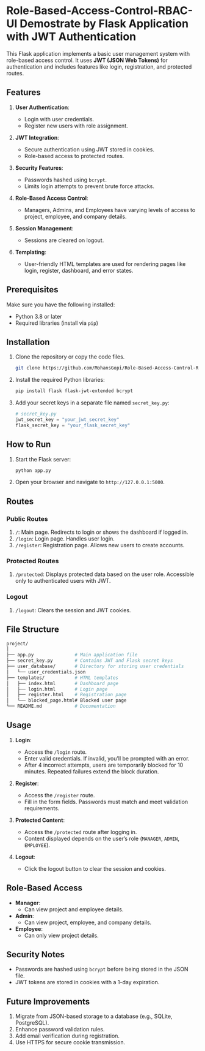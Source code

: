 
# Role-Based-Access-Control-RBAC-UI Demostrate by Flask Application with JWT Authentication

This Flask application implements a basic user management system with role-based access control. It uses **JWT (JSON Web Tokens)** for authentication and includes features like login, registration, and protected routes.

## Features
1. **User Authentication**:
   - Login with user credentials.
   - Register new users with role assignment.

2. **JWT Integration**:
   - Secure authentication using JWT stored in cookies.
   - Role-based access to protected routes.

3. **Security Features**:
   - Passwords hashed using `bcrypt`.
   - Limits login attempts to prevent brute force attacks.

4. **Role-Based Access Control**:
   - Managers, Admins, and Employees have varying levels of access to project, employee, and company details.

5. **Session Management**:
   - Sessions are cleared on logout.

6. **Templating**:
   - User-friendly HTML templates are used for rendering pages like login, register, dashboard, and error states.

## Prerequisites
Make sure you have the following installed:
- Python 3.8 or later
- Required libraries (install via `pip`)

## Installation
1. Clone the repository or copy the code files.
   ```bash
   git clone https://github.com/MohansGopi/Role-Based-Access-Control-RBAC-UI
   ```
3. Install the required Python libraries:
   ```bash
   pip install flask flask-jwt-extended bcrypt
   ```

4. Add your secret keys in a separate file named `secret_key.py`:
   ```python
   # secret_key.py
   jwt_secret_key = "your_jwt_secret_key"
   flask_secret_key = "your_flask_secret_key"
   ```

## How to Run
1. Start the Flask server:
   ```bash
   python app.py
   ```
2. Open your browser and navigate to `http://127.0.0.1:5000`.

## Routes
### Public Routes
1. `/`: Main page. Redirects to login or shows the dashboard if logged in.
2. `/login`: Login page. Handles user login.
3. `/register`: Registration page. Allows new users to create accounts.

### Protected Routes
1. `/protected`: Displays protected data based on the user role. Accessible only to authenticated users with JWT.

### Logout
1. `/logout`: Clears the session and JWT cookies.

## File Structure
```bash
project/
│
├── app.py               # Main application file
├── secret_key.py        # Contains JWT and Flask secret keys
├── user_database/       # Directory for storing user credentials
│   └── user_credentials.json
├── templates/           # HTML templates
│   ├── index.html       # Dashboard page
│   ├── login.html       # Login page
│   ├── register.html    # Registration page
│   └── blocked_page.html# Blocked user page
└── README.md            # Documentation
```

## Usage
1. **Login**: 
   - Access the `/login` route.
   - Enter valid credentials. If invalid, you’ll be prompted with an error.
   - After 4 incorrect attempts, users are temporarily blocked for 10 minutes. Repeated failures extend the block duration.

2. **Register**:
   - Access the `/register` route.
   - Fill in the form fields. Passwords must match and meet validation requirements.

3. **Protected Content**:
   - Access the `/protected` route after logging in.
   - Content displayed depends on the user’s role (`MANAGER`, `ADMIN`, `EMPLOYEE`).

4. **Logout**:
   - Click the logout button to clear the session and cookies.

## Role-Based Access
- **Manager**:
  - Can view project and employee details.
- **Admin**:
  - Can view project, employee, and company details.
- **Employee**:
  - Can only view project details.

## Security Notes
- Passwords are hashed using `bcrypt` before being stored in the JSON file.
- JWT tokens are stored in cookies with a 1-day expiration.

## Future Improvements
1. Migrate from JSON-based storage to a database (e.g., SQLite, PostgreSQL).
2. Enhance password validation rules.
3. Add email verification during registration.
4. Use HTTPS for secure cookie transmission.

